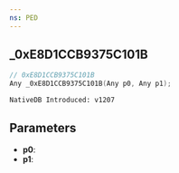 ```yaml
---
ns: PED
---
```

## _0xE8D1CCB9375C101B

```c
// 0xE8D1CCB9375C101B
Any _0xE8D1CCB9375C101B(Any p0, Any p1);
```

```
NativeDB Introduced: v1207
```

## Parameters
* **p0**:
* **p1**:
